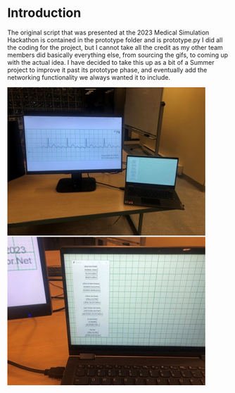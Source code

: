 # Introduction
The original script that was presented at the 2023 Medical Simulation Hackathon is contained in the prototype folder and is prototype.py
I did all the coding for the project, but I cannot take all the credit as my other team members did basically everything else, from
sourcing the gifs, to coming up with the actual idea. I have decided to take this up as a bit of a Summer project to improve it past
its prototype phase, and eventually add the networking functionality we always wanted it to include. 

![Original Setup Photo One](setupOne.jpg)
![Original Setup Photo Two](setupTwo.jpg)
